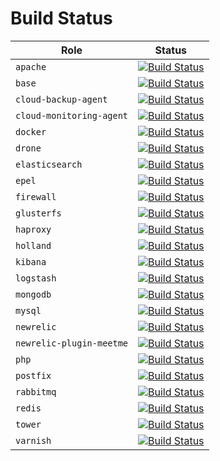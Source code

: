 # Build Status

| Role | Status |
|------|--------|
| `apache` | [![Build Status](https://drone-opsdev.rax.io/github.com/rack-roles/apache/status.svg?branch=master)](https://drone-opsdev.rax.io/github.com/rack-roles/apache) |
| `base` | [![Build Status](https://drone-opsdev.rax.io/github.com/rack-roles/base/status.svg?branch=master)](https://drone-opsdev.rax.io/github.com/rack-roles/base) |
| `cloud-backup-agent` | [![Build Status](https://drone-opsdev.rax.io/github.com/rack-roles/cloud-backup-agent/status.svg?branch=master)](https://drone-opsdev.rax.io/github.com/rack-roles/cloud-backup-agent) |
| `cloud-monitoring-agent` | [![Build Status](https://drone-opsdev.rax.io/github.com/rack-roles/cloud-monitoring-agent/status.svg?branch=master)](https://drone-opsdev.rax.io/github.com/rack-roles/cloud-monitoring-agent) |
| `docker` | [![Build Status](https://drone-opsdev.rax.io/github.com/rack-roles/docker/status.svg?branch=master)](https://drone-opsdev.rax.io/github.com/rack-roles/docker) |
| `drone` | [![Build Status](https://drone-opsdev.rax.io/github.com/rack-roles/drone/status.svg?branch=master)](https://drone-opsdev.rax.io/github.com/rack-roles/drone) |
| `elasticsearch` | [![Build Status](https://drone-opsdev.rax.io/github.com/rack-roles/elasticsearch/status.svg?branch=master)](https://drone-opsdev.rax.io/github.com/rack-roles/elasticsearch) |
| `epel` | [![Build Status](https://drone-opsdev.rax.io/github.com/rack-roles/epel/status.svg?branch=master)](https://drone-opsdev.rax.io/github.com/rack-roles/epel) |
| `firewall` | [![Build Status](https://drone-opsdev.rax.io/github.com/rack-roles/firewall/status.svg?branch=master)](https://drone-opsdev.rax.io/github.com/rack-roles/firewall) |
| `glusterfs` | [![Build Status](https://drone-opsdev.rax.io/github.com/rack-roles/glusterfs/status.svg?branch=master)](https://drone-opsdev.rax.io/github.com/rack-roles/glusterfs) |
| `haproxy` | [![Build Status](https://drone-opsdev.rax.io/github.com/rack-roles/haproxy/status.svg?branch=master)](https://drone-opsdev.rax.io/github.com/rack-roles/haproxy) |
| `holland` | [![Build Status](https://drone-opsdev.rax.io/github.com/rack-roles/holland/status.svg?branch=master)](https://drone-opsdev.rax.io/github.com/rack-roles/holland) |
| `kibana` | [![Build Status](https://drone-opsdev.rax.io/github.com/rack-roles/kibana/status.svg?branch=master)](https://drone-opsdev.rax.io/github.com/rack-roles/kibana) |
| `logstash` | [![Build Status](https://drone-opsdev.rax.io/github.com/rack-roles/logstash/status.svg?branch=master)](https://drone-opsdev.rax.io/github.com/rack-roles/logstash) |
| `mongodb` | [![Build Status](https://drone-opsdev.rax.io/github.com/rack-roles/mongodb/status.svg?branch=master)](https://drone-opsdev.rax.io/github.com/rack-roles/mongodb) |
| `mysql` | [![Build Status](https://drone-opsdev.rax.io/github.com/rack-roles/mysql/status.svg?branch=master)](https://drone-opsdev.rax.io/github.com/rack-roles/mysql) |
| `newrelic` | [![Build Status](https://drone-opsdev.rax.io/github.com/rack-roles/newrelic/status.svg?branch=master)](https://drone-opsdev.rax.io/github.com/rack-roles/newrelic) |
| `newrelic-plugin-meetme` | [![Build Status](https://drone-opsdev.rax.io/github.com/rack-roles/newrelic-plugin-meetme/status.svg?branch=master)](https://drone-opsdev.rax.io/github.com/rack-roles/newrelic-plugin-meetme) |
| `php` | [![Build Status](https://drone-opsdev.rax.io/github.com/rack-roles/php/status.svg?branch=master)](https://drone-opsdev.rax.io/github.com/rack-roles/php) |
| `postfix` | [![Build Status](https://drone-opsdev.rax.io/github.com/rack-roles/postfix/status.svg?branch=master)](https://drone-opsdev.rax.io/github.com/rack-roles/postfix) |
| `rabbitmq` | [![Build Status](https://drone-opsdev.rax.io/github.com/rack-roles/rabbitmq/status.svg?branch=master)](https://drone-opsdev.rax.io/github.com/rack-roles/rabbitmq) |
| `redis` | [![Build Status](https://drone-opsdev.rax.io/github.com/rack-roles/redis/status.svg?branch=master)](https://drone-opsdev.rax.io/github.com/rack-roles/redis) |
| `tower` | [![Build Status](https://drone-opsdev.rax.io/github.com/rack-roles/tower/status.svg?branch=master)](https://drone-opsdev.rax.io/github.com/rack-roles/tower) |
| `varnish` | [![Build Status](https://drone-opsdev.rax.io/github.com/rack-roles/varnish/status.svg?branch=master)](https://drone-opsdev.rax.io/github.com/rack-roles/varnish) |
